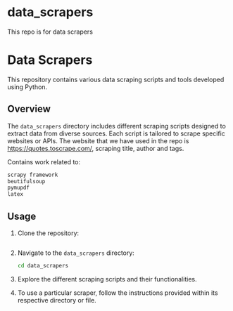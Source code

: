 # data_scrapers
This repo is for data scrapers

# Data Scrapers

This repository contains various data scraping scripts and tools developed using Python.

## Overview

The `data_scrapers` directory includes different scraping scripts designed to extract data from diverse sources. Each script is tailored to scrape specific websites or APIs.
The website that we have used in the repo is https://quotes.toscrape.com/, scraping title, author and tags.

Contains work related to:

```bash
scrapy framework
beutifulsoup
pymupdf
latex
```

## Usage

1. Clone the repository:

    ```bash
   
    ```

2. Navigate to the `data_scrapers` directory:

    ```bash
    cd data_scrapers
    ```

3. Explore the different scraping scripts and their functionalities.

4. To use a particular scraper, follow the instructions provided within its respective directory or file.
